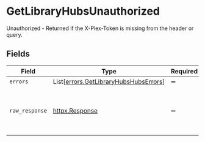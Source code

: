 # GetLibraryHubsUnauthorized

Unauthorized - Returned if the X-Plex-Token is missing from the header or query.


## Fields

| Field                                                                                    | Type                                                                                     | Required                                                                                 | Description                                                                              |
| ---------------------------------------------------------------------------------------- | ---------------------------------------------------------------------------------------- | ---------------------------------------------------------------------------------------- | ---------------------------------------------------------------------------------------- |
| `errors`                                                                                 | List[[errors.GetLibraryHubsHubsErrors](../../models/errors/getlibraryhubshubserrors.md)] | :heavy_minus_sign:                                                                       | N/A                                                                                      |
| `raw_response`                                                                           | [httpx.Response](https://www.python-httpx.org/api/#response)                             | :heavy_minus_sign:                                                                       | Raw HTTP response; suitable for custom response parsing                                  |